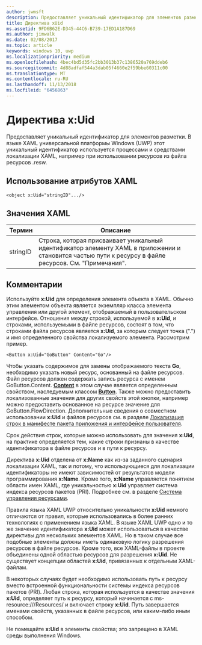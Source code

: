 ```yaml
---
author: jwmsft
description: Предоставляет уникальный идентификатор для элементов разметки. В языке XAML универсальной платформы Windows (UWP) этот уникальный идентификатор используется процессами и средствами локализации XAML, например при использовании ресурсов из файла ресурсов .resw.
title: Директива xUid
ms.assetid: 9FD6B62E-D345-44C6-B739-17ED1A187D69
ms.author: jimwalk
ms.date: 02/08/2017
ms.topic: article
keywords: windows 10, uwp
ms.localizationpriority: medium
ms.openlocfilehash: 4bec4bd5d35fc2bb3013b37c1386520a769ddeb6
ms.sourcegitcommit: 4d88adfaf544a3dab05f4660e2f59bbe60311c00
ms.translationtype: MT
ms.contentlocale: ru-RU
ms.lasthandoff: 11/13/2018
ms.locfileid: "6456863"
---
```

# <a name="xuid-directive"></a>Директива x:Uid


Предоставляет уникальный идентификатор для элементов разметки. В языке XAML универсальной платформы Windows (UWP) этот уникальный идентификатор используется процессами и средствами локализации XAML, например при использовании ресурсов из файла ресурсов .resw.

## <a name="xaml-attribute-usage"></a>Использование атрибутов XAML

``` syntax
<object x:Uid="stringID".../>
```

## <a name="xaml-values"></a>Значения XAML

| Термин | Описание |
|------|-------------|
| stringID | Строка, которая присваивает уникальный идентификатор элементу XAML в приложении и становится частью пути к ресурсу в файле ресурсов. См. "Примечания".| 

## <a name="remarks"></a>Комментарии

Используйте **x:Uid** для определения элемента объекта в XAML. Обычно этим элементом объекта является экземпляр класса элемента управления или другой элемент, отображаемый в пользовательском интерфейсе. Отношения между строкой, используемой в **x:Uid**, и строками, используемыми в файле ресурсов, состоят в том, что строками файла ресурсов является **x:Uid**, за которым следует точка (".") и имя определенного свойства локализуемого элемента. Рассмотрим пример.

``` syntax
<Button x:Uid="GoButton" Content="Go"/>
```

Чтобы указать содержимое для замены отображаемого текста **Go**, необходимо указать новый ресурс, основанный на файле ресурсов. Файл ресурсов должен содержать запись ресурса с именем GoButton.Content. [**Content**](/uwp/api/windows.ui.xaml.controls.contentcontrol.content) в этом случае является определенным свойством, наследуемым классом [**Button**](/uwp/api/windows.ui.xaml.controls.button). Также можно предоставить локализованные значения для других свойств этой кнопки, например можно предоставить основанное на ресурсе значение для GoButton.FlowDirection. Дополнительные сведения о совместном использовании **x:Uid** и файлов ресурсов см. в разделе [Локализация строк в манифесте пакета приложения и интерфейсе пользователя](../app-resources/localize-strings-ui-manifest.md).

Срок действия строк, которые можно использовать для значения **x:Uid**, на практике определяется тем, какие строки признаны в качестве идентификатора в файле ресурсов и в пути к ресурсу.

Директива **x:Uid** отделена от **x:Name** как из-за заданного сценария локализации XAML, так и потому, что использующиеся для локализации идентификаторы не имеют зависимостей от результатов модели программирования **x:Name**. Кроме того, **x:Name** управляется понятием области имен XAML, где уникальностью **x:Uid** управляет система индекса ресурсов пакетов (PRI). Подробнее см. в разделе [Система управления ресурсами](../app-resources/resource-management-system.md).

Правила языка XAML UWP относительно уникальности **x:Uid** немного отличаются от правил, которые использовались в более ранних технологиях с применением языка XAML. В языке XAML UWP одно и то же значение идентификатора **x:Uid** может использоваться в качестве директивы для нескольких элементов XAML. Но в таком случае все подобные элементы должны иметь одинаковую логику разрешения ресурсов в файле ресурсов. Кроме того, все XAML-файлы в проекте объединены одной областью ресурсов для разрешения **x:Uid**. Не существует концепции областей **x:Uid**, привязанных к отдельным XAML-файлам.

В некоторых случаях будет необходимо использовать путь к ресурсу вместо встроенной функциональности системы индекса ресурсов пакетов (PRI). Любая строка, которая используется в качестве значения **x:Uid**, определяет путь к ресурсу, который начинается с ms-resource:///Resources/ и включает строку **x:Uid**. Путь завершается именами свойств, указанных в файле ресурсов, или каким-либо иным способом.

Не помещайте **x:Uid** в элементы свойства; это запрещено в XAML среды выполнения Windows.

